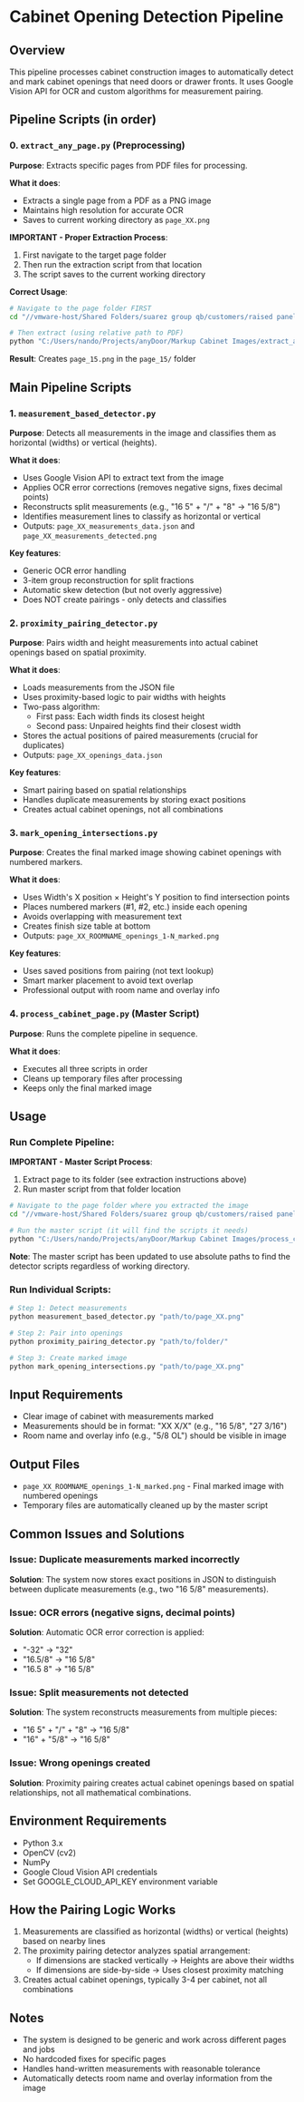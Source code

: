 # Cabinet Opening Detection Pipeline

## Overview
This pipeline processes cabinet construction images to automatically detect and mark cabinet openings that need doors or drawer fronts. It uses Google Vision API for OCR and custom algorithms for measurement pairing.

## Pipeline Scripts (in order)

### 0. `extract_any_page.py` (Preprocessing)
**Purpose**: Extracts specific pages from PDF files for processing.

**What it does**:
- Extracts a single page from a PDF as a PNG image
- Maintains high resolution for accurate OCR
- Saves to current working directory as `page_XX.png`

**IMPORTANT - Proper Extraction Process**:
1. First navigate to the target page folder
2. Then run the extraction script from that location
3. The script saves to the current working directory

**Correct Usage**:
```bash
# Navigate to the page folder FIRST
cd "//vmware-host/Shared Folders/suarez group qb/customers/raised panel/Measures-2025-09-08(17-08)/page_15/"

# Then extract (using relative path to PDF)
python "C:/Users/nando/Projects/anyDoor/Markup Cabinet Images/extract_any_page.py" "../Measures-2025-09-08(17-08).pdf" 15
```

**Result**: Creates `page_15.png` in the `page_15/` folder

## Main Pipeline Scripts

### 1. `measurement_based_detector.py`
**Purpose**: Detects all measurements in the image and classifies them as horizontal (widths) or vertical (heights).

**What it does**:
- Uses Google Vision API to extract text from the image
- Applies OCR error corrections (removes negative signs, fixes decimal points)
- Reconstructs split measurements (e.g., "16 5" + "/" + "8" → "16 5/8")
- Identifies measurement lines to classify as horizontal or vertical
- Outputs: `page_XX_measurements_data.json` and `page_XX_measurements_detected.png`

**Key features**:
- Generic OCR error handling
- 3-item group reconstruction for split fractions
- Automatic skew detection (but not overly aggressive)
- Does NOT create pairings - only detects and classifies

### 2. `proximity_pairing_detector.py`
**Purpose**: Pairs width and height measurements into actual cabinet openings based on spatial proximity.

**What it does**:
- Loads measurements from the JSON file
- Uses proximity-based logic to pair widths with heights
- Two-pass algorithm:
  - First pass: Each width finds its closest height
  - Second pass: Unpaired heights find their closest width
- Stores the actual positions of paired measurements (crucial for duplicates)
- Outputs: `page_XX_openings_data.json`

**Key features**:
- Smart pairing based on spatial relationships
- Handles duplicate measurements by storing exact positions
- Creates actual cabinet openings, not all combinations

### 3. `mark_opening_intersections.py`
**Purpose**: Creates the final marked image showing cabinet openings with numbered markers.

**What it does**:
- Uses Width's X position × Height's Y position to find intersection points
- Places numbered markers (#1, #2, etc.) inside each opening
- Avoids overlapping with measurement text
- Creates finish size table at bottom
- Outputs: `page_XX_ROOMNAME_openings_1-N_marked.png`

**Key features**:
- Uses saved positions from pairing (not text lookup)
- Smart marker placement to avoid text overlap
- Professional output with room name and overlay info

### 4. `process_cabinet_page.py` (Master Script)
**Purpose**: Runs the complete pipeline in sequence.

**What it does**:
- Executes all three scripts in order
- Cleans up temporary files after processing
- Keeps only the final marked image

## Usage

### Run Complete Pipeline:

**IMPORTANT - Master Script Process**:
1. Extract page to its folder (see extraction instructions above)
2. Run master script from that folder location

```bash
# Navigate to the page folder where you extracted the image
cd "//vmware-host/Shared Folders/suarez group qb/customers/raised panel/Measures-2025-09-08(17-08)/page_15/"

# Run the master script (it will find the scripts it needs)
python "C:/Users/nando/Projects/anyDoor/Markup Cabinet Images/process_cabinet_page.py" page_15.png
```

**Note**: The master script has been updated to use absolute paths to find the detector scripts regardless of working directory.

### Run Individual Scripts:
```bash
# Step 1: Detect measurements
python measurement_based_detector.py "path/to/page_XX.png"

# Step 2: Pair into openings
python proximity_pairing_detector.py "path/to/folder/"

# Step 3: Create marked image
python mark_opening_intersections.py "path/to/page_XX.png"
```

## Input Requirements
- Clear image of cabinet with measurements marked
- Measurements should be in format: "XX X/X" (e.g., "16 5/8", "27 3/16")
- Room name and overlay info (e.g., "5/8 OL") should be visible in image

## Output Files
- `page_XX_ROOMNAME_openings_1-N_marked.png` - Final marked image with numbered openings
- Temporary files are automatically cleaned up by the master script

## Common Issues and Solutions

### Issue: Duplicate measurements marked incorrectly
**Solution**: The system now stores exact positions in JSON to distinguish between duplicate measurements (e.g., two "16 5/8" measurements).

### Issue: OCR errors (negative signs, decimal points)
**Solution**: Automatic OCR error correction is applied:
- "-32" → "32"
- "16.5/8" → "16 5/8"
- "16.5 8" → "16 5/8"

### Issue: Split measurements not detected
**Solution**: The system reconstructs measurements from multiple pieces:
- "16 5" + "/" + "8" → "16 5/8"
- "16" + "5/8" → "16 5/8"

### Issue: Wrong openings created
**Solution**: Proximity pairing creates actual cabinet openings based on spatial relationships, not all mathematical combinations.

## Environment Requirements
- Python 3.x
- OpenCV (cv2)
- NumPy
- Google Cloud Vision API credentials
- Set GOOGLE_CLOUD_API_KEY environment variable

## How the Pairing Logic Works
1. Measurements are classified as horizontal (widths) or vertical (heights) based on nearby lines
2. The proximity pairing detector analyzes spatial arrangement:
   - If dimensions are stacked vertically → Heights are above their widths
   - If dimensions are side-by-side → Uses closest proximity matching
3. Creates actual cabinet openings, typically 3-4 per cabinet, not all combinations

## Notes
- The system is designed to be generic and work across different pages and jobs
- No hardcoded fixes for specific pages
- Handles hand-written measurements with reasonable tolerance
- Automatically detects room name and overlay information from the image